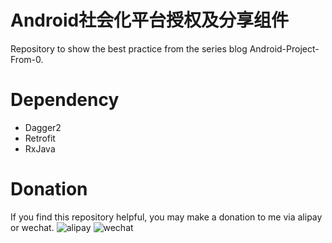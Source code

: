 # Android社会化平台授权及分享组件

Repository to show the best practice from the series blog Android-Project-From-0.

# Dependency

- Dagger2
- Retrofit
- RxJava

# Donation

If you find this repository helpful, you may make a donation to me via alipay or wechat.
![alipay](http://blog.zhaiyifan.cn/images/donation-alipay.png "alipay") ![wechat](http://blog.zhaiyifan.cn/images/donation.jpg "wechat")

